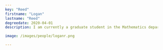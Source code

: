 ```yaml
---
key: "Reed"
firstname: "Logan"
lastname: "Reed"
degreedate: 2020-04-01
description: I am currently a graduate student in the Mathematics department at Rutgers University-Camden. My Bachelor's degree is in Applied Mathematics at Texas State University. I have been a PTL since Fall 2021, and I am currently working in the Math and Stats Lab. I have experience applying discrete mathematics and CS concepts to studying higher level Algebra and PDEs. I am currently pursuing research that applies the same concepts to biological systems for Dr. Picolli's Lab. I am particularly interested in applying algebra to study complicated structures in various fields. Specifically, I am interested in Vertex Operator Algebras for studying Physics, Homotopy Type Theory for studying Theoretical CS, and various Graph Theory extensions for studying Biological Systems in Dr. Picolli's Lab.

image: /images/people/loganr.png

---
```

